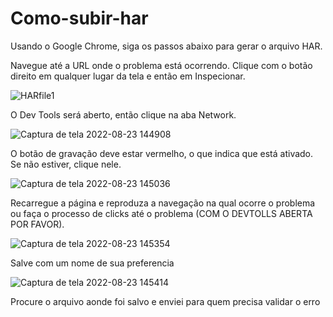 # Como-subir-har


Usando o Google Chrome, siga os passos abaixo para gerar o arquivo HAR.

Navegue até a URL onde o problema está ocorrendo.
Clique com o botão direito em qualquer lugar da tela e então em Inspecionar.

![HARfile1](https://user-images.githubusercontent.com/101209770/186229102-140c63bb-9f7f-4b84-895c-0a4d5459ba39.png)

O Dev Tools será aberto, então clique na aba Network.

![Captura de tela 2022-08-23 144908](https://user-images.githubusercontent.com/101209770/186229385-308c4e8d-f988-4301-8810-07560fa7fcff.png)

O botão de gravação deve estar vermelho, o que indica que está ativado. Se não estiver, clique nele.

![Captura de tela 2022-08-23 145036](https://user-images.githubusercontent.com/101209770/186229565-a735756c-ccd2-41d5-9ab3-ae58671121d9.png)

Recarregue a página e reproduza a navegação na qual ocorre o problema ou faça o processo de clicks até o problema (COM O DEVTOLLS ABERTA POR FAVOR).

![Captura de tela 2022-08-23 145354](https://user-images.githubusercontent.com/101209770/186230192-809642f1-d3bf-4996-8d31-2476e006bde9.png)

Salve com um nome de sua preferencia

![Captura de tela 2022-08-23 145414](https://user-images.githubusercontent.com/101209770/186230229-4d447576-b075-46b7-9b92-b5a85863a4d4.png)

Procure o arquivo aonde foi salvo e enviei para quem precisa validar o erro

